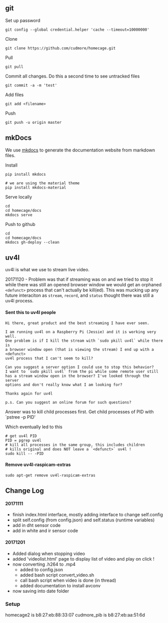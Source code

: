
## git

Set up password

	git config --global credential.helper 'cache --timeout=10000000'
	
Clone

	git clone https://github.com/cudmore/homecage.git
	
Pull

	git pull

Commit all changes. Do this a second time to see untracked files

	git commit -a -m 'test'

Add files

	git add <filename>
	
Push

	git push -u origin master
	
	
## mkDocs

We use [mkdocs][mkdocs] to generate the documentation website from markdown files.

Install

    pip install mkdocs
    
    # we are using the material theme
    pip install mkdocs-material
    
Serve locally

    cd
    cd homecage/docs
    mkdocs serve
    
Push to github

    cd
    cd homecage/docs
    mkdocs gh-deploy --clean 

## uv4l

uv4l is what we use to stream live video.

20171120 - Problem was that if streaming was on and we tried to stop it while there was still an opened browser window we would get an orphaned `<defunct>` process that can't actually be kill(ed). This was mucking up any future interaciton as `stream`, `record`, and `status` thought there was still a uv4l process.

#### Sent this to uv4l people

```
Hi there, great product and the best streaming I have ever seen.

I am running uv4l on a Raspberry Pi (Jessie) and it is working very well.
One problem is if I kill the stream with `sudo pkill uv4l` while there is
a browser window open (that is viewing the stream) I end up with a <defunct>
uv4l process that I can't seem to kill?

Can you suggest a server option I could use to stop this behavior?
I want to `sudo pkill uv4l` from the pi while some remote user still
has a stream window open in the browser? I've looked through the server
options and don't really know what I am looking for?

Thanks again for uv4l

p.s. Can you suggest an online forum for such questions?
```
Answer was to kill child processes first. Get child processes of PID with `pstree -p PID'

Which eventually led to this

```
# get uv4l PID
PID = pgrep uv4l
# kill all processes in the same group, this includes children
# kills original and does NOT leave a `<defunct>` uv4l !
sudo kill -- -PID
```

#### Remove uv4l-raspicam-extras

    sudo apt-get remove uv4l-raspicam-extras
    
## Change Log

#### 20171111

 - finish index.html interface, mostly adding interface to change self.config
 - split self.config (from config.json) and self.status (runtime variables)
 - add in dht sensor code
 - add in white and ir sensor code

#### 20171201

 - Added dialog when stopping video
 - added 'videolist.html' page to display list of video and play on click !
 - now converting .h264 to .mp4
    - added to config.json
    - added bash script convert_video.sh
    - call bash script when video is done (in thread)
    - added documentation to install avconv
 - now saving into date folder
 
[mkdocs]: http://www.mkdocs.org/

### Setup

homecage2 is b8:27:eb:88:33:07
cudmore_pib is b8:27:eb:aa:51:6d
